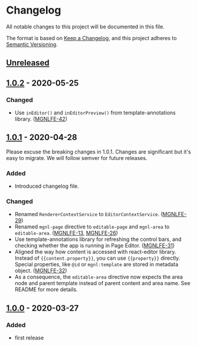 # Changelog
All notable changes to this project will be documented in this file.

The format is based on [Keep a Changelog](https://keepachangelog.com/en/1.0.0/),
and this project adheres to [Semantic Versioning](https://semver.org/spec/v2.0.0.html).

## [Unreleased]

## [1.0.2] - 2020-05-25
### Changed
- Use `inEditor()` and `inEditorPreview()` from template-annotations library. ([MGNLFE-42](https://jira.magnolia-cms.com/browse/MGNLFE-42))

## [1.0.1] - 2020-04-28
Please excuse the breaking changes in 1.0.1. Changes are significant but it's easy to migrate. We will follow semver for future releases.

### Added
- Introduced changelog file.

### Changed
- Renamed `RendererContextService` to `EditorContextService`. ([MGNLFE-29](https://jira.magnolia-cms.com/browse/MGNLFE-29))
- Renamed `mgnl-page` directive to `editable-page` and `mgnl-area` to `editable-area`. ([MGNLFE-13](https://jira.magnolia-cms.com/browse/MGNLFE-13), [MGNLFE-26](https://jira.magnolia-cms.com/browse/MGNLFE-26))
- Use template-annotations library for refreshing the control bars, and checking whether the app is running in Page Editor. ([MGNLFE-31](https://jira.magnolia-cms.com/browse/MGNLFE-31))
- Aligned the way how content is accessed with react-editor library. Instead of `{{content.property}}`, you can use `{{property}}` directly. Special properties, like `@id` or `mgnl:template` are stored in metadata object. ([MGNLFE-32](https://jira.magnolia-cms.com/browse/MGNLFE-32))
- As a consequence, the `editable-area` directive now expects the area node and parent template instead of parent content and area name. See README for more details.


## [1.0.0] - 2020-03-27
### Added
- first release

[Unreleased]: https://git.magnolia-cms.com/projects/MODULES/repos/frontend-helpers/browse/packages/angular-editor
[1.0.2]: https://www.npmjs.com/package/@magnolia/angular-editor/v/1.0.2
[1.0.1]: https://www.npmjs.com/package/@magnolia/angular-editor/v/1.0.1
[1.0.0]: https://www.npmjs.com/package/@magnolia/angular-editor/v/1.0.0
